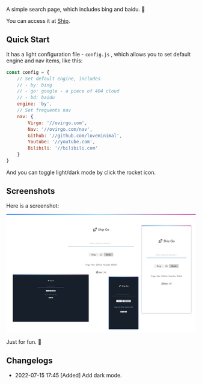 A simple search page, which includes bing and baidu. 🤩

You can access it at [Ship](https://loveminimal.github.io/ship/).

## Quick Start

It has a light configuration file - `config.js` , which allows you to set default engine and nav items, like this:

```js
const config = {
	// Set default engine, includes
	// - by: bing
	// - go: google - a piece of 404 cloud
	// - bd: baidu
	engine: 'by',	
	// Set frequents nav
	nav: {
		Virgo: '//ovirgo.com',
		Nav: '//ovirgo.com/nav',
		Github: '//github.com/loveminimal',
		Youtube: '//youtube.com',
		Bilibili: '//bilibili.com'
	}
}
```

And you can toggle light/dark mode by click the rocket icon.

## Screenshots

Here is a screenshot:

<img src="imgs/screenshot.jpg" width="" style="float: ;" />

Just for fun. 🚀

## Changelogs

- 2022-07-15 17:45 [Added] Add dark mode.
